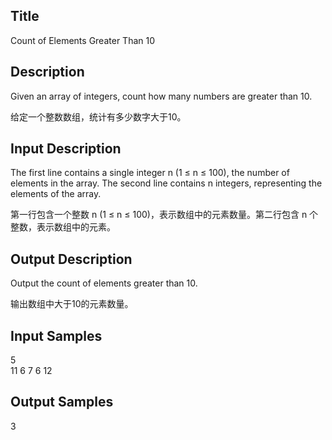 ## Title
Count of Elements Greater Than 10

## Description
Given an array of integers, count how many numbers are greater than 10.

给定一个整数数组，统计有多少数字大于10。

## Input Description
The first line contains a single integer n (1 ≤ n ≤ 100), the number of elements in the array. The second line contains n integers, representing the elements of the array.

第一行包含一个整数 n (1 ≤ n ≤ 100)，表示数组中的元素数量。第二行包含 n 个整数，表示数组中的元素。

## Output Description
Output the count of elements greater than 10.

输出数组中大于10的元素数量。

## Input Samples
5  
11 6 7 6 12


## Output Samples
3

